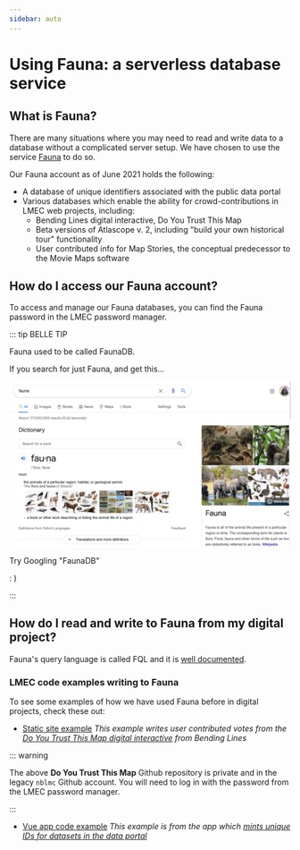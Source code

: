 ```yaml
---
sidebar: auto
---
```


# Using Fauna: a serverless database service

## What is Fauna?

There are many situations where you may need to read and write data to a database without a complicated server setup. We have chosen to use the service [Fauna](https://fauna.com/) to do so.

Our Fauna account as of June 2021 holds the following:
- A database of unique identifiers associated with the public data portal
- Various databases which enable the ability for crowd-contributions in LMEC web projects, including: 
    - Bending Lines digital interactive, Do You Trust This Map
    - Beta versions of Atlascope v. 2, including "build your own historical tour" functionality
    - User contributed info for Map Stories, the conceptual predecessor to the Movie Maps software

## How do I access our Fauna account?

To access and manage our Fauna databases, you can find the Fauna password in the LMEC password manager. 

::: tip BELLE TIP

Fauna used to be called FaunaDB.

If you search for just Fauna, and get this...

![fauna-no](./media/fauna-no.png)

Try Googling "FaunaDB"

: ) 

:::


## How do I read and write to Fauna from my digital project?

Fauna's query language is called FQL and it is [well documented](https://docs.fauna.com/fauna/current/api/fql/).

### LMEC code examples writing to Fauna

To see some examples of how we have used Fauna before in digital projects, check these out:

- [Static site example](https://github.com/nblmc/bl-trustworthy/tree/master/src)
*This example writes user contributed votes from the [Do You Trust This Map digital interactive](https://www.leventhalmap.org/digital-exhibitions/bending-lines/how-to-bend/interactive-trust/) from Bending Lines*

::: warning

The above **Do You Trust This Map** Github repository is private and in the legacy `nblmc` Github account. You will need to log in with the password from the LMEC password manager.

:::

- [Vue app code example](https://github.com/bplmaps/identifier-mint/blob/main/src/Minter.vue)
*This example is from the app which [mints unique IDs for datasets in the data portal](https://geoservices.leventhalmap.org/identifier-mint/)*




